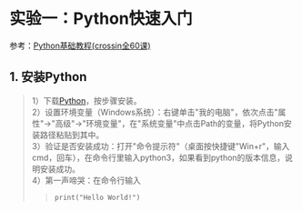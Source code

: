 # 实验一：Python快速入门
参考：[Python基础教程(crossin全60课)](https://github.com/dai0992/Pattern-Recognition-and-Prediction/blob/master/Python基础教程(crossin全60课).pdf)

## 1. 安装Python
> 1）下载[Python](https://www.python.org/downloads/)，按步骤安装。<br>
> 2）设置环境变量（Windows系统）：右键单击"我的电脑"，依次点击"属性"->"高级"->"环境变量"，在"系统变量"中点击Path的变量，将Python安装路径粘贴到其中。<br>
> 3）验证是否安装成功：打开"命令提示符"（桌面按快捷键"Win+r"，输入cmd，回车），在命令行里输入python3，如果看到python的版本信息，说明安装成功。<br>
> 4）第一声啼哭：在命令行输入<br>
>> ```python3
>> print("Hello World!")
>> ```
